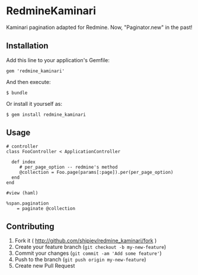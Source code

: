 # RedmineKaminari

Kaminari pagination adapted for Redmine. Now, "Paginator.new" in the past!

## Installation

Add this line to your application's Gemfile:

    gem 'redmine_kaminari'

And then execute:

    $ bundle

Or install it yourself as:

    $ gem install redmine_kaminari

## Usage

    # controller
    class FooController < ApplicationController

      def index
         # per_page_option -- redmine's method
         @collection = Foo.page(params[:page]).per(per_page_option)
      end
    end

    #view (haml)

    %span.pagination
        = paginate @collection

## Contributing

1. Fork it ( http://github.com/shipiev/redmine_kaminari/fork )
2. Create your feature branch (`git checkout -b my-new-feature`)
3. Commit your changes (`git commit -am 'Add some feature'`)
4. Push to the branch (`git push origin my-new-feature`)
5. Create new Pull Request
